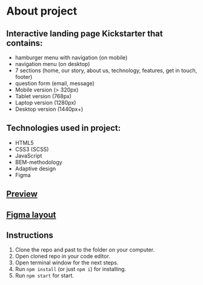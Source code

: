 # About project

## Interactive landing page Kickstarter that contains:
- hamburger menu with navigation (on mobile)
- navigation menu (on desktop)
- 7 sections (home, our story, about us, technology, features, get in touch, footer)
- question form (email, message)
- Mobile version (> 320px)
- Tablet version (768px)
- Laptop version (1280px)
- Desktop version (1440px+)

## Technologies used in project:
- HTML5
- CSS3 (SCSS)
- JavaScript
- BEM-methodology
- Adaptive design
- Figma

## [Preview](https://MaksymBeliever.github.io/Kickstarter-landing-page/)

## [Figma layout](https://www.figma.com/file/Ujp7bCFuvuJlkn8TSbQPSZ/%E2%84%9611-(kickstarter)?node-id=0%3A1)

## Instructions
1. Clone the repo and past to the folder on your computer.
2. Open cloned repo in your code editor.
3. Open terminal window for the next steps.
4. Run `npm install` (or just `npm i`) for installing.
5. Run `npm start` for start.
